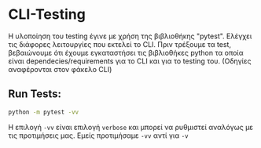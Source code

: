 # CLI-Testing

Η υλοποίηση του testing έγινε με χρήση της βιβλιοθήκης "pytest". Ελέγχει τις διάφορες λειτουργίες που εκτελεί το CLI. Πριν τρέξουμε τα test, βεβαιώνουμε ότι έχουμε εγκαταστήσει τις βιβλιοθήκες python τα οποία είναι dependecies/requirements για το CLI και για το testing του. (Οδηγίες αναφέρονται στον φάκελο CLI)

## Run Tests:
```bash
python -m pytest -vv
```
Η επιλογή `-vv` είναι επιλογή `verbose` και μπορεί να ρυθμιστεί αναλόγως με τις προτιμήσεις μας. Εμείς προτιμήσαμε `-vv` αντί για `-v`
